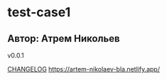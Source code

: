 # test-case1
## Автор: Атрем Никольев


v0.0.1

[CHANGELOG](CHANGELOG.md)
https://artem-nikolaev-bla.netlify.app/
